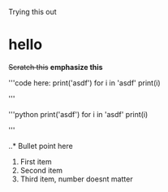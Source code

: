 Trying this out
# hello
~~Scratch this~~
**emphasize this**

'''code here:
print('asdf')
for i in 'asdf'
    print(i)

'''

'''python
print('asdf')
for i in 'asdf'
    print(i)

'''

..* Bullet point here

1. First item
2. Second item
4. Third item, number doesnt matter